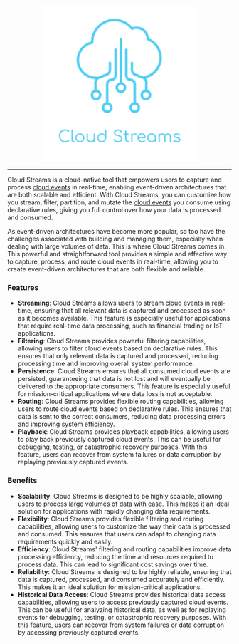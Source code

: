 <p align="center">
  <img src="assets/logo-typing.png" height="350px" alt="Logo"/>
</p>
<hr>

Cloud Streams is a cloud-native tool that empowers users to capture and process [cloud events](https://cloudevents.io/) in real-time, enabling event-driven architectures that are both scalable and efficient. With Cloud Streams, you can customize how you stream, filter, partition, and mutate the [cloud events](https://cloudevents.io/) you consume using declarative rules, giving you full control over how your data is processed and consumed.

As event-driven architectures have become more popular, so too have the challenges associated with building and managing them, especially when dealing with large volumes of data. This is where Cloud Streams comes in. This powerful and straightforward tool provides a simple and effective way to capture, process, and route cloud events in real-time, allowing you to create event-driven architectures that are both flexible and reliable.

### Features

- **Streaming**: Cloud Streams allows users to stream cloud events in real-time, ensuring that all relevant data is captured and processed as soon as it becomes available. This feature is especially useful for applications that require real-time data processing, such as financial trading or IoT applications.
- **Filtering**: Cloud Streams provides powerful filtering capabilities, allowing users to filter cloud events based on declarative rules. This ensures that only relevant data is captured and processed, reducing processing time and improving overall system performance.
- **Persistence**: Cloud Streams ensures that all consumed cloud events are persisted, guaranteeing that data is not lost and will eventually be delivered to the appropriate consumers. This feature is especially useful for mission-critical applications where data loss is not acceptable.
- **Routing**: Cloud Streams provides flexible routing capabilities, allowing users to route cloud events based on declarative rules. This ensures that data is sent to the correct consumers, reducing data processing errors and improving system efficiency.
- **Playback**: Cloud Streams provides playback capabilities, allowing users to play back previously captured cloud events. This can be useful for debugging, testing, or catastrophic recovery purposes. With this feature, users can recover from system failures or data corruption by replaying previously captured events.

### Benefits

- **Scalability**: Cloud Streams is designed to be highly scalable, allowing users to process large volumes of data with ease. This makes it an ideal solution for applications with rapidly changing data requirements.
- **Flexibility**: Cloud Streams provides flexible filtering and routing capabilities, allowing users to customize the way their data is processed and consumed. This ensures that users can adapt to changing data requirements quickly and easily.
- **Efficiency**: Cloud Streams' filtering and routing capabilities improve data processing efficiency, reducing the time and resources required to process data. This can lead to significant cost savings over time.
- **Reliability**: Cloud Streams is designed to be highly reliable, ensuring that data is captured, processed, and consumed accurately and efficiently. This makes it an ideal solution for mission-critical applications.
- **Historical Data Access**: Cloud Streams provides historical data access capabilities, allowing users to access previously captured cloud events. This can be useful for analyzing historical data, as well as for replaying events for debugging, testing, or catastrophic recovery purposes. With this feature, users can recover from system failures or data corruption by accessing previously captured events.